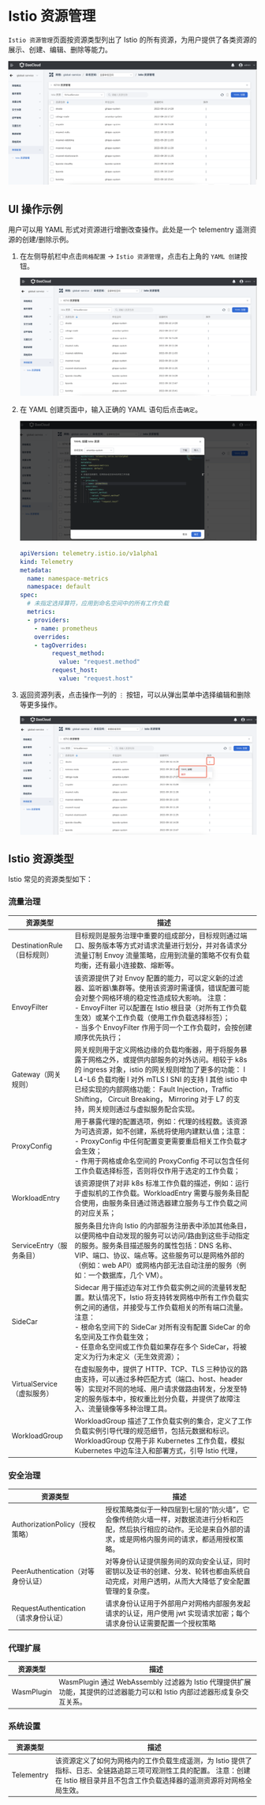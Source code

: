 # Istio 资源管理

`Istio 资源管理`页面按资源类型列出了 Istio 的所有资源，为用户提供了各类资源的展示、创建、编辑、删除等能力。

![img](../../images/istio01.png)

## UI 操作示例

用户可以用 YAML 形式对资源进行增删改查操作。此处是一个 telementry 遥测资源的创建/删除示例。

1. 在左侧导航栏中点击`网格配置` -> `Istio 资源管理`，点击右上角的 `YAML 创建`按钮。

    ![img](../../images/istio01.png)

2. 在 YAML 创建页面中，输入正确的 YAML 语句后点击`确定`。

    ![img](../../images/istio02.png)

    ```yaml
    apiVersion: telemetry.istio.io/v1alpha1
    kind: Telemetry
    metadata:
      name: namespace-metrics
      namespace: default
    spec:
      # 未指定选择算符，应用到命名空间中的所有工作负载
      metrics:
      - providers:
        - name: prometheus
        overrides:
        - tagOverrides:
   ​         request_method:
   ​           value: "request.method"
   ​         request_host:
   ​           value: "request.host"
    ```

3. 返回资源列表，点击操作一列的 `⋮` 按钮，可以从弹出菜单中选择编辑和删除等更多操作。

    ![img](../../images/istio03.png)

## Istio 资源类型

Istio 常见的资源类型如下：

### 流量治理

| **资源类型**                | **描述**                                                                                                                                                                                                                                                                                                                                                     |
| --------------------------- | ------------------------------------------------------------------------------------------------------------------------------------------------------------------------------------------------------------------------------------------------------------------------------------------------------------------------------------------------------------ |
| DestinationRule（目标规则） | 目标规则是服务治理中重要的组成部分，目标规则通过端口、服务版本等方式对请求流量进行划分，并对各请求分流量订制 Envoy 流量策略，应用到流量的策略不仅有负载均衡，还有最小连接数、熔断等。                                                                                                                                                                        |
| EnvoyFilter                 | 该资源提供了对 Envoy 配置的能力，可以定义新的过滤器、监听器\集群等。使用该资源时需谨慎，错误配置可能会对整个网格环境的稳定性造成较大影响。 注意： <br> - EnvoyFilter 可以配置在 Istio 根目录（对所有工作负载生效）或某个工作负载（使用工作负载选择标签）； <br> - 当多个 EnvoyFilter 作用于同一个工作负载时，会按创建顺序优先执行；                          |
| Gateway（网关规则）         | 网关规则用于定义网格边缘的负载均衡器，用于将服务暴露于网格之外，或提供内部服务的对外访问。相较于 k8s 的 ingress 对象，istio 的网关规则增加了更多的功能： l L4-L6 负载均衡 l 对外 mTLS l SNI 的支持 l 其他 istio 中已经实现的内部网络功能： Fault Injection，Traffic Shifting， Circuit Breaking， Mirroring 对于 L7 的支持，网关规则通过与虚拟服务配合实现。 |
| ProxyConfig                 | 用于暴露代理的配置选项，例如：代理的线程数。该资源为可选资源，如不创建，系统将使用内建默认值；注意：<br> - ProxyConfig 中任何配置变更需要重启相关工作负载才会生效；<br > - 作用于网格或命名空间的 ProxyConfig 不可以包含任何工作负载选择标签，否则将仅作用于选定的工作负载；                                                                                 |
| WorkloadEntry               | 该资源提供了对非 k8s 标准工作负载的描述，例如：运行于虚拟机的工作负载。WorkloadEntry 需要与服务条目配合使用，由服务条目通过筛选器建立服务与工作负载之间的对应关系；                                                                                                                                                                                          |
| ServiceEntry（服务条目）    | 服务条目允许向 Istio 的内部服务注册表中添加其他条目，以便网格中自动发现的服务可以访问/路由到这些手动指定的服务。服务条目描述服务的属性包括：DNS 名称、VIP、端口、协议、端点等。这些服务可以是网格外部的（例如：web API）或网格内部无法自动注册的服务（例如：一个数据库，几个 VM）。                                                                          |
| SideCar                     | Sidecar 用于描述边车对工作负载实例之间的流量转发配置。默认情况下，Istio 将支持转发网格中所有工作负载实例之间的通信，并接受与工作负载相关的所有端口流量。 注意：<br> - 根命名空间下的 SideCar 对所有没有配置 SideCar 的命名空间及工作负载生效；<br> - 任意命名空间或工作负载如果存在多个 SideCar，将被定义为行为未定义（无生效资源）；                        |
| VirtualService（虚拟服务）  | 在虚拟服务中，提供了 HTTP、TCP、TLS 三种协议的路由支持，可以通过多种匹配方式（端口、host、header 等）实现对不同的地域、用户请求做路由转发，分发至特定的服务版本中，按权重比划分负载，并提供了故障注入、流量镜像等多种治理工具。                                                                                                                              |
| WorkloadGroup               | WorkloadGroup 描述了工作负载实例的集合，定义了工作负载实例引导代理的规范细节，包括元数据和标识。WorkloadGroup 仅用于非 Kubernetes 工作负载，模拟 Kubernetes 中边车注入和部署方式，引导 Istio 代理，                                                                                                                                                          |

### 安全治理

| **资源类型**                          | **描述**                                                                                                                                                                 |
| ------------------------------------- | ------------------------------------------------------------------------------------------------------------------------------------------------------------------------ |
| AuthorizationPolicy（授权策略）       | 授权策略类似于一种四层到七层的“防火墙”，它会像传统防火墙一样，对数据流进行分析和匹配，然后执行相应的动作。无论是来自外部的请求，或是网格内服务间的请求，都适用授权策略。 |
| PeerAuthentication（对等身份认证）    | 对等身份认证提供服务间的双向安全认证，同时密钥以及证书的创建、分发、轮转也都由系统自动完成，对用户透明，从而大大降低了安全配置管理的复杂度。                             |
| RequestAuthentication（请求身份认证） | 请求身份认证用于外部用户对网格内部服务发起请求的认证，用户使用 jwt 实现请求加密；每个请求身份认证需要配置一个授权策略                                                    |

### 代理扩展

| **资源类型** | **描述**                                                                                                                 |
| ------------ | ------------------------------------------------------------------------------------------------------------------------ |
| WasmPlugin   | WasmPlugin 通过 WebAssembly 过滤器为 Istio 代理提供扩展功能，其提供的过滤器能力可以和 Istio 内部过滤器形成复杂交互关系。 |

### 系统设置

| **资源类型** | **描述**                                                                                                                                                                                |
| ------------ | --------------------------------------------------------------------------------------------------------------------------------------------------------------------------------------- |
| Telementry   | 该资源定义了如何为网格内的工作负载生成遥测，为 Istio 提供了指标、日志、全链路追踪三项可观测性工具的配置。 注意：创建在 Istio 根目录并且不包含工作负载选择器的遥测资源将对网格全局生效。 |
